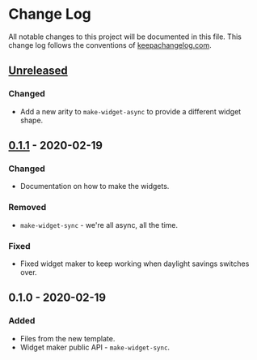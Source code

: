 # Change Log
All notable changes to this project will be documented in this file. This change log follows the conventions of [keepachangelog.com](http://keepachangelog.com/).

## [Unreleased]
### Changed
- Add a new arity to `make-widget-async` to provide a different widget shape.

## [0.1.1] - 2020-02-19
### Changed
- Documentation on how to make the widgets.

### Removed
- `make-widget-sync` - we're all async, all the time.

### Fixed
- Fixed widget maker to keep working when daylight savings switches over.

## 0.1.0 - 2020-02-19
### Added
- Files from the new template.
- Widget maker public API - `make-widget-sync`.

[Unreleased]: https://github.com/your-name/quin/compare/0.1.1...HEAD
[0.1.1]: https://github.com/your-name/quin/compare/0.1.0...0.1.1
